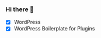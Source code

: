 ### Hi there 👋

<!--
**mylhassanedeveloper/mylhassanedeveloper** is a ✨ _special_ ✨ repository because its `README.md` (this file) appears on your GitHub profile.

Here are some ideas to get you started:
-->


- [x] WordPress
- [x] WordPress Boilerplate for Plugins
<!--
- 👯 I’m looking to collaborate on ...
- 🤔 I’m looking for help with ...
- 💬 Ask me about ...
- 📫 How to reach me: ...
- 😄 Pronouns: ...
- ⚡ Fun fact: ...
-->
